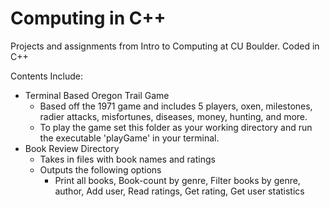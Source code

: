 # Computing in C++

Projects and assignments from Intro to Computing at CU Boulder. Coded in C++ <br />

Contents Include: 
- Terminal Based Oregon Trail Game
	- Based off the 1971 game and includes 5 players, oxen, milestones, radier attacks, misfortunes, diseases, money, hunting, and more. 
	- To play the game set this folder as your working directory and run the executable 'playGame' in your terminal.
- Book Review Directory
	- Takes in files with book names and ratings
	- Outputs the following options
		-  Print all books, Book-count by genre, Filter books by genre, author, Add user, Read ratings, Get rating, Get user statistics
